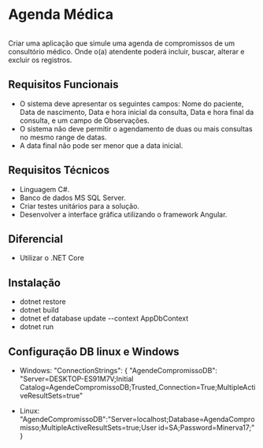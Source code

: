 # Agenda Médica

<p align="center">
  <img alt="" src="http://www.itixti.com.br/images/logo-dark@2x.png" /></p>

Criar uma aplicação que simule uma agenda de compromissos de um consultório médico. Onde o(a) atendente poderá incluir, buscar, alterar e excluir os registros.

## Requisitos Funcionais
* O sistema deve apresentar os seguintes campos: Nome do paciente, Data de nascimento, Data e hora inicial da consulta, Data e hora final da consulta, e um campo de Observações.
* O sistema não deve permitir o agendamento de duas ou mais consultas no mesmo range de datas.
* A data final não pode ser menor que a data inicial.

## Requisitos Técnicos
* Linguagem C#.
* Banco de dados MS SQL Server.
* Criar testes unitários para a solução.
* Desenvolver a interface gráfica utilizando o framework Angular.

## Diferencial
* Utilizar o .NET Core

## Instalação
* dotnet restore
* dotnet build
* dotnet ef database update --context AppDbContext 
* dotnet run

## Configuração DB linux e Windows
* Windows: "ConnectionStrings": {
      "AgendeCompromissoDB": "Server=DESKTOP-ES91M7V;Initial Catalog=AgendeCompromissoDB;Trusted_Connection=True;MultipleActiveResultSets=true"
      
* Linux: "AgendeCompromissoDB":"Server=localhost;Database=AgendaCompromisso;MultipleActiveResultSets=true;User id=SA;Password=Minerva17;"
 }
